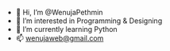 - 👋 Hi, I’m @WenujaPethmin
- 👀 I’m interested in Programming & Designing
- 🌱 I’m currently learning Python
- 📫 wenujaweb@gmail.com

<!---
WenujaPethmin/WenujaPethmin is a ✨ special ✨ repository because its `README.md` (this file) appears on your GitHub profile.
You can click the Preview link to take a look at your changes.
--->
